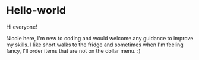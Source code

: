 # Hello-world

Hi everyone!

Nicole here, I'm new to coding and would welcome any guidance to improve my skills.
I like short walks to the fridge and sometimes when I'm feeling fancy, I'll order items that are not on the dollar menu. :)
